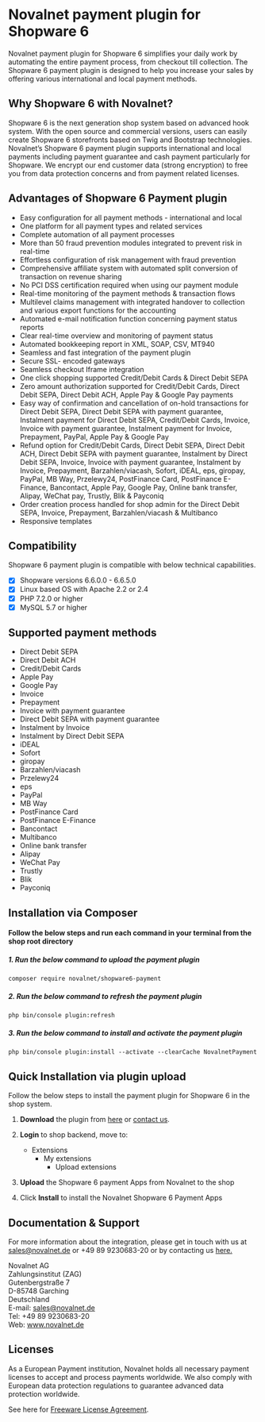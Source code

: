 # Novalnet payment plugin for Shopware 6
Novalnet payment plugin for Shopware 6 simplifies your daily work by automating the entire payment process, from checkout till collection. The Shopware 6 payment plugin is designed to help you increase your sales by offering various international and local payment methods.

## Why Shopware 6 with Novalnet? 
Shopware 6 is the next generation shop system based on advanced hook system. With the open source and commercial versions, users can easily create Shopware 6 storefronts based on Twig and Bootstrap technologies. Novalnet’s Shopware 6 payment plugin supports international and local payments including payment guarantee and cash payment particularly for Shopware. We encrypt our end customer data (strong encryption) to free you from data protection concerns and from payment related licenses.

## Advantages of Shopware 6 Payment plugin
-	Easy configuration for all payment methods - international and local
-	One platform for all payment types and related services
-	Complete automation of all payment processes
-	More than 50 fraud prevention modules integrated to prevent risk in real-time
-	Effortless configuration of risk management with fraud prevention
-	Comprehensive affiliate system with automated split conversion of transaction on revenue sharing
-	No PCI DSS certification required when using our payment module
-	Real-time monitoring of the payment methods & transaction flows 
-	Multilevel claims management with integrated handover to collection and various export functions for the accounting
-	Automated e-mail notification function concerning payment status reports
-	Clear real-time overview and monitoring of payment status
-	Automated bookkeeping report in XML, SOAP, CSV, MT940
-	Seamless and fast integration of the payment plugin
-	Secure SSL- encoded gateways
-	Seamless checkout Iframe integration
-	One click shopping supported Credit/Debit Cards & Direct Debit SEPA 
- 	Zero amount authorization supported for Credit/Debit Cards, Direct Debit SEPA, Direct Debit ACH, Apple Pay & Google Pay payments
-	Easy way of confirmation and cancellation of on-hold transactions for Direct Debit SEPA, Direct Debit SEPA with payment guarantee, Instalment payment for Direct Debit SEPA, Credit/Debit Cards, Invoice, Invoice with payment guarantee, Instalment payment for Invoice, Prepayment, PayPal, Apple Pay & Google Pay
-	Refund option for Credit/Debit Cards, Direct Debit SEPA, Direct Debit ACH, Direct Debit SEPA with payment guarantee, Instalment by Direct Debit SEPA, Invoice, Invoice with payment guarantee, Instalment by Invoice, Prepayment, Barzahlen/viacash, Sofort, iDEAL, eps, giropay, PayPal, MB Way, Przelewy24, PostFinance Card, PostFinance E-Finance, Bancontact, Apple Pay, Google Pay, Online bank transfer, Alipay, WeChat pay, Trustly, Blik & Payconiq
- Order creation process handled for shop admin for the Direct Debit SEPA, Invoice, Prepayment, Barzahlen/viacash & Multibanco
-	Responsive templates

## Compatibility
Shopware 6 payment plugin is compatible with below technical capabilities. 
- [x]	Shopware versions 6.6.0.0 - 6.6.5.0
- [x]	Linux based OS with Apache 2.2 or 2.4
- [x]	PHP 7.2.0 or higher
- [x]	MySQL 5.7 or higher

## Supported payment methods

-	Direct Debit SEPA
- Direct Debit ACH
-	Credit/Debit Cards
- Apple Pay
- Google Pay
-	Invoice
-	Prepayment
-	Invoice with payment guarantee
-	Direct Debit SEPA with payment guarantee
-	Instalment by Invoice
-	Instalment by Direct Debit SEPA
-	iDEAL
-	Sofort
-	giropay
-	Barzahlen/viacash
-	Przelewy24
-	eps
-	PayPal
- MB Way
-	PostFinance Card
-	PostFinance E-Finance
-	Bancontact
-	Multibanco
- Online bank transfer
-	Alipay
- WeChat Pay
- Trustly
- Blik
- Payconiq

## Installation via Composer

#### Follow the below steps and run each command in your terminal from the shop root directory
 ##### 1. Run the below command to upload the payment plugin
 ```
 composer require novalnet/shopware6-payment
 ```
 ##### 2. Run the below command to refresh the payment plugin
 ```
 php bin/console plugin:refresh
 ```
 ##### 3. Run the below command to install and activate the payment plugin
 ```
 php bin/console plugin:install --activate --clearCache NovalnetPayment
 ```
## Quick Installation via plugin upload
Follow the below steps to install the payment plugin for Shopware 6 in the shop system.

1. **Download** the plugin from <a href="https://store.shopware.com/en/noval29035660349f/novalnet-payments-plugin.html"> here</a> or <a href="https://www.novalnet.de/kontakt/sales"> contact us</a>.

2. **Login** to shop backend, move to:
   - Extensions
     - My extensions
       - Upload extensions
       
3. **Upload** the Shopware 6 payment Apps from Novalnet to the shop

4. Click **Install** to install the Novalnet Shopware 6 Payment Apps

## Documentation & Support
For more information about the integration, please get in touch with us at sales@novalnet.de or +49 89 9230683-20 or by contacting us <a href="https://www.novalnet.de/kontakt/sales"> here.</a>

Novalnet AG<br>
Zahlungsinstitut (ZAG)<br>
Gutenbergstraße 7<br>
D-85748 Garching<br>
Deutschland<br>
E-mail: sales@novalnet.de<br>
Tel: +49 89 9230683-20<br>
Web: www.novalnet.de

## Licenses

As a European Payment institution, Novalnet holds all necessary payment licenses to accept and process payments worldwide. We also comply with European data protection regulations to guarantee advanced data protection worldwide.

See here for [Freeware License Agreement](https://www.novalnet.com/payment-plugins-free-license/).
